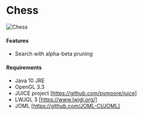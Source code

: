 # Chess

![Chess](screenshots/pic1.png)

#### Features
- Search with alpha-beta pruning

#### Requirements
- Java 10 JRE
- OpenGL 3.3
- JUICE project [https://github.com/pvmoore/juice]
- LWJGL 3 [https://www.lwjgl.org/]
- JOML [https://github.com/JOML-CI/JOML]

